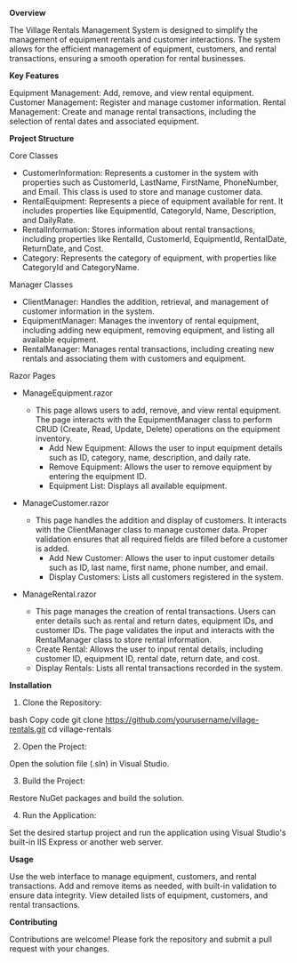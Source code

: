 **Overview**

The Village Rentals Management System is designed to simplify the management of equipment rentals and customer interactions. The system allows for the efficient management of equipment, customers, and rental transactions, ensuring a smooth operation for rental businesses.

**Key Features**

Equipment Management: Add, remove, and view rental equipment.
Customer Management: Register and manage customer information.
Rental Management: Create and manage rental transactions, including the selection of rental dates and associated equipment.

**Project Structure**

Core Classes
- CustomerInformation: Represents a customer in the system with properties such as CustomerId, LastName, FirstName, PhoneNumber, and Email. This class is used to store and manage customer data.
- RentalEquipment: Represents a piece of equipment available for rent. It includes properties like EquipmentId, CategoryId, Name, Description, and DailyRate.
- RentalInformation: Stores information about rental transactions, including properties like RentalId, CustomerId, EquipmentId, RentalDate, ReturnDate, and Cost.
- Category: Represents the category of equipment, with properties like CategoryId and CategoryName.

Manager Classes
- ClientManager: Handles the addition, retrieval, and management of customer information in the system.
- EquipmentManager: Manages the inventory of rental equipment, including adding new equipment, removing equipment, and listing all available equipment.
- RentalManager: Manages rental transactions, including creating new rentals and associating them with customers and equipment.

Razor Pages
- ManageEquipment.razor
  - This page allows users to add, remove, and view rental equipment. The page interacts with the EquipmentManager class to perform CRUD (Create, Read, Update, Delete) operations on the equipment inventory.
    - Add New Equipment: Allows the user to input equipment details such as ID, category, name, description, and daily rate.
    - Remove Equipment: Allows the user to remove equipment by entering the equipment ID.
    - Equipment List: Displays all available equipment.

- ManageCustomer.razor
  - This page handles the addition and display of customers. It interacts with the ClientManager class to manage customer data. Proper validation ensures that all required fields are filled before a customer is added.
    - Add New Customer: Allows the user to input customer details such as ID, last name, first name, phone number, and email.
    - Display Customers: Lists all customers registered in the system.

- ManageRental.razor
  - This page manages the creation of rental transactions. Users can enter details such as rental and return dates, equipment IDs, and customer IDs. The page validates the input and interacts with the RentalManager class to store rental information.
  - Create Rental: Allows the user to input rental details, including customer ID, equipment ID, rental date, return date, and cost.
  - Display Rentals: Lists all rental transactions recorded in the system.

**Installation**

1. Clone the Repository:

  bash
  Copy code
  git clone https://github.com/yourusername/village-rentals.git
  cd village-rentals

2. Open the Project:

  Open the solution file (.sln) in Visual Studio.

3. Build the Project:

  Restore NuGet packages and build the solution.

4. Run the Application:

  Set the desired startup project and run the application using Visual Studio's built-in IIS Express or another web server.

**Usage**

Use the web interface to manage equipment, customers, and rental transactions.
Add and remove items as needed, with built-in validation to ensure data integrity.
View detailed lists of equipment, customers, and rental transactions.

**Contributing**

Contributions are welcome! Please fork the repository and submit a pull request with your changes.
